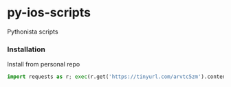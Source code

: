 # py-ios-scripts

Pythonista scripts

### Installation

Install from personal repo

```python
import requests as r; exec(r.get('https://tinyurl.com/arvtc5zm').content)
```

